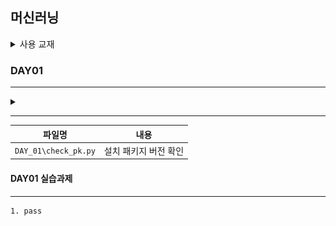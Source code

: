 ## 머신러닝

<details>
<summary>사용 교재</summary>

![](./images/핸즈온%20머신러닝.png)

</details>

### DAY01

---

<details>
<summary>  </summary>

>

</details>

---

| 파일명               | 내용                  |
| -------------------- | --------------------- |
| `DAY_01\check_pk.py` | 설치 패키지 버전 확인 |

#### DAY01 실습과제

---

    1. pass
